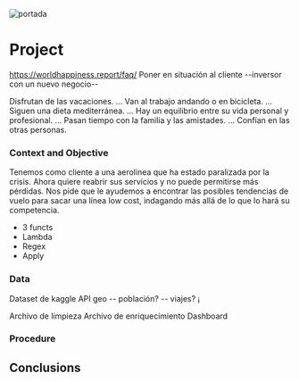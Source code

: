 ![portada](https://github.com/Alvarezsauria/Hey-I-am-a-data-analyst./blob/main/images/movies.png)
# Project 
https://worldhappiness.report/faq/
Poner en situación al cliente --inversor con un nuevo negocio--

Disfrutan de las vacaciones. ...
Van al trabajo andando o en bicicleta. ...
Siguen una dieta mediterránea. ...
Hay un equilibrio entre su vida personal y profesional. ...
Pasan tiempo con la familia y las amistades. ...
Confían en las otras personas.

### Context and Objective
Tenemos como cliente a una aerolinea que ha estado paralizada por la crisis.
Ahora quiere reabrir sus servicios y no puede permitirse más pérdidas. 
Nos pide que le ayudemos a encontrar las posibles tendencias de vuelo para sacar una línea low cost, indagando más allá de lo que lo hará su competencia.
- 3 functs
- Lambda
- Regex
- Apply

### Data
Dataset de kaggle
API geo
-- población?
-- viajes?
¡

Archivo de limpieza
Archivo de enriquecimiento
Dashboard



### Procedure




## Conclusions
